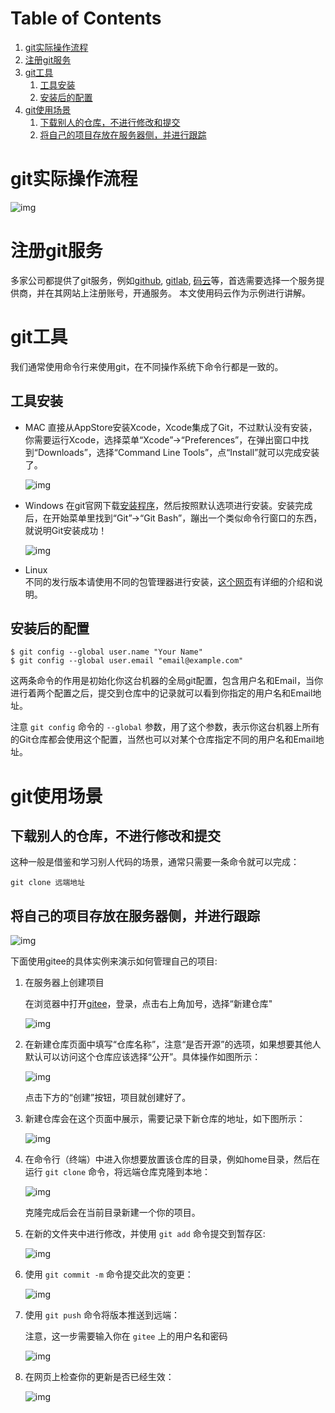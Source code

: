 
# Table of Contents

1.  [git实际操作流程](#org17f798c)
2.  [注册git服务](#org4f0c460)
3.  [git工具](#org8b1fa63)
    1.  [工具安装](#orge2c74af)
    2.  [安装后的配置](#orgf6080dd)
4.  [git使用场景](#org70be8f4)
    1.  [下载别人的仓库，不进行修改和提交](#orgdce2fc6)
    2.  [将自己的项目存放在服务器侧，并进行跟踪](#org4fb789f)


<a id="org17f798c"></a>

# git实际操作流程

![img](./img/abc.png)


<a id="org4f0c460"></a>

# 注册git服务

多家公司都提供了git服务，例如[github](https://github.com/), [gitlab](https://about.gitlab.com/), [码云](https://gitee.com/)等，首选需要选择一个服务提供商，并在其网站上注册账号，开通服务。
本文使用码云作为示例进行讲解。


<a id="org8b1fa63"></a>

# git工具

我们通常使用命令行来使用git，在不同操作系统下命令行都是一致的。


<a id="orge2c74af"></a>

## 工具安装

-   MAC
    直接从AppStore安装Xcode，Xcode集成了Git，不过默认没有安装，你需要运行Xcode，选择菜单“Xcode”->“Preferences”，在弹出窗口中找到“Downloads”，选择“Command Line Tools”，点“Install”就可以完成安装了。
    
    ![img](./img/xcode.jpeg)

-   Windows
    在git官网下载[安装程序](https://git-scm.com/download/win)，然后按照默认选项进行安装。安装完成后，在开始菜单里找到“Git”->“Git Bash”，蹦出一个类似命令行窗口的东西，就说明Git安装成功！
    
    ![img](./img/win-git.jpeg)

-   Linux  
    不同的发行版本请使用不同的包管理器进行安装，[这个网页](https://git-scm.com/download/linux)有详细的介绍和说明。


<a id="orgf6080dd"></a>

## 安装后的配置

    $ git config --global user.name "Your Name"
    $ git config --global user.email "email@example.com"

这两条命令的作用是初始化你这台机器的全局git配置，包含用户名和Email，当你进行着两个配置之后，提交到仓库中的记录就可以看到你指定的用户名和Email地址。

注意 `git config` 命令的 `--global` 参数，用了这个参数，表示你这台机器上所有的Git仓库都会使用这个配置，当然也可以对某个仓库指定不同的用户名和Email地址。


<a id="org70be8f4"></a>

# git使用场景


<a id="orgdce2fc6"></a>

## 下载别人的仓库，不进行修改和提交

这种一般是借鉴和学习别人代码的场景，通常只需要一条命令就可以完成：

    git clone 远端地址


<a id="org4fb789f"></a>

## 将自己的项目存放在服务器侧，并进行跟踪

![img](./img/changjing2.png)

下面使用gitee的具体实例来演示如何管理自己的项目:

1.  在服务器上创建项目
    
    在浏览器中打开[gitee](https://gitee.com/)，登录，点击右上角加号，选择“新建仓库"
    
    ![img](./img/gitee-1.png)

2.  在新建仓库页面中填写“仓库名称”，注意“是否开源”的选项，如果想要其他人默认可以访问这个仓库应该选择“公开”。具体操作如图所示：
    
    ![img](./img/gitee-2.png)
    
    点击下方的“创建”按钮，项目就创建好了。

3.  新建仓库会在这个页面中展示，需要记录下新仓库的地址，如下图所示：
    
    ![img](./img/gitee-3.png)
4.  在命令行（终端）中进入你想要放置该仓库的目录，例如home目录，然后在运行 `git clone` 命令，将远端仓库克隆到本地：
    
    ![img](./img/gitee-4.png)
    
    克隆完成后会在当前目录新建一个你的项目。

5.  在新的文件夹中进行修改，并使用 `git add` 命令提交到暂存区:
    
    ![img](./img/gitee-5.png)

6.  使用 `git commit -m` 命令提交此次的变更：
    
    ![img](./img/gitee-6.png)

7.  使用 `git push` 命令将版本推送到远端：
    
    注意，这一步需要输入你在 `gitee` 上的用户名和密码
    
    ![img](./img/gitee-7.png)

8.  在网页上检查你的更新是否已经生效：
    
    ![img](./img/gitee-8.png)

